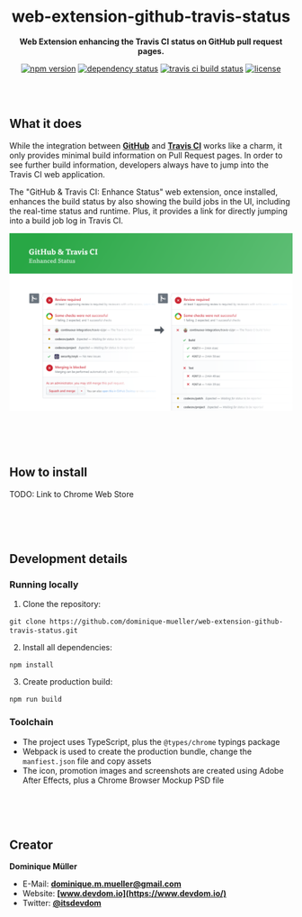 <div align="center">

# web-extension-github-travis-status

**Web Extension enhancing the Travis CI status on GitHub pull request pages.**

[![npm version](https://img.shields.io/npm/v/web-extension-github-travis-status.svg?maxAge=3600&style=flat)](https://www.npmjs.com/package/web-extension-github-travis-status)
[![dependency status](https://img.shields.io/david/dominique-mueller/web-extension-github-travis-status.svg?maxAge=3600&style=flat)](https://david-dm.org/dominique-mueller/web-extension-github-travis-status)
[![travis ci build status](https://img.shields.io/travis/dominique-mueller/web-extension-github-travis-status/master.svg?maxAge=3600&style=flat)](https://travis-ci.org/dominique-mueller/web-extension-github-travis-status)
[![license](https://img.shields.io/npm/l/web-extension-github-travis-status.svg?maxAge=3600&style=flat)](https://github.com/dominique-mueller/web-extension-github-travis-status/LICENSE)

</div>

<br><br>

## What it does

While the integration between **[GitHub](https://github.com/)** and **[Travis CI](https://travis-ci.org/)** works like a charm, it only
provides minimal build information on Pull Request pages. In order to see further build information, developers always have to jump into
the Travis CI web application.

The "GitHub & Travis CI: Enhance Status" web extension, once installed, enhances the build status by also showing the build jobs in the UI,
including the real-time status and runtime. Plus, it provides a link for directly jumping into a build job log in Travis CI.

![Github & Travis CI Enhance Status Preview](/assets/screenshot-01.png?raw=true)

<br><br><br>

## How to install

TODO: Link to Chrome Web Store

<br><br><br>

## Development details

### Running locally

1. Clone the repository:

```
git clone https://github.com/dominique-mueller/web-extension-github-travis-status.git
```

2. Install all dependencies:

```
npm install
```

3. Create production build:

```
npm run build
```

### Toolchain

- The project uses TypeScript, plus the `@types/chrome` typings package
- Webpack is used to create the production bundle, change the `manfiest.json` file and copy assets
- The icon, promotion images and screenshots are created using Adobe After Effects, plus a Chrome Browser Mockup PSD file

<br><br><br>

## Creator

**Dominique Müller**

- E-Mail: **[dominique.m.mueller@gmail.com](mailto:dominique.m.mueller@gmail.com)**
- Website: **[www.devdom.io](https://www.devdom.io/)**
- Twitter: **[@itsdevdom](https://twitter.com/itsdevdom)**
